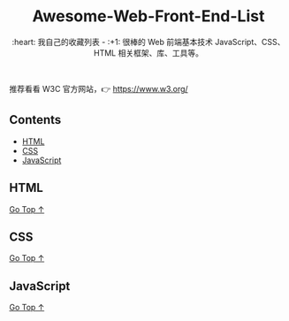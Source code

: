 <div align="center">
  <h1>Awesome-Web-Front-End-List</h1>

  <p>:heart: 我自己的收藏列表 - :+1: 很棒的 Web 前端基本技术 JavaScript、CSS、HTML 相关框架、库、工具等。</p>
</div>

<br />

推荐看看 W3C 官方网站，:point_right: https://www.w3.org/

## Contents

- [HTML](#html)
- [CSS](#css)
- [JavaScript](#javascript)

## HTML

[Go Top ↑](#awesome-web-front-end-list)

## CSS

[Go Top ↑](#awesome-web-front-end-list)

## JavaScript

[Go Top ↑](#awesome-web-front-end-list)
